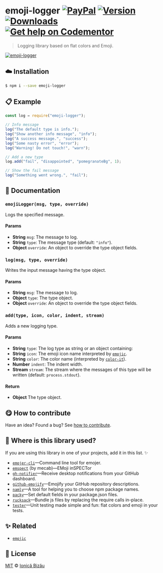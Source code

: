 
# emoji-logger [![PayPal](https://img.shields.io/badge/%24-paypal-f39c12.svg)][paypal-donations] [![Version](https://img.shields.io/npm/v/emoji-logger.svg)](https://www.npmjs.com/package/emoji-logger) [![Downloads](https://img.shields.io/npm/dt/emoji-logger.svg)](https://www.npmjs.com/package/emoji-logger) [![Get help on Codementor](https://cdn.codementor.io/badges/get_help_github.svg)](https://www.codementor.io/johnnyb?utm_source=github&utm_medium=button&utm_term=johnnyb&utm_campaign=github)

> Logging library based on flat colors and Emoji.

[![emoji-logger](http://i.imgur.com/rp8lm00.png)](#)

## :cloud: Installation

```sh
$ npm i --save emoji-logger
```


## :clipboard: Example



```js
const log = require("emoji-logger");

// Info message
log("The default type is info.");
log("Show another info message", "info");
log("A success message.", "success");
log("Some nasty error", "error");
log("Warning! Do not touch!", "warn");

// Add a new type
log.add("fail", "disappointed", "pomegranateBg", 1);

// Show the fail message
log("Something went wrong.", "fail");
```

## :memo: Documentation


### `emojiLogger(msg, type, override)`
Logs the specified message.

#### Params
- **String** `msg`: The message to log.
- **String** `type`: The message type (default: `"info"`).
- **Object** `override`: An object to override the type object fields.

### `log(msg, type, override)`
Writes the input message having the type object.

#### Params
- **String** `msg`: The message to log.
- **Object** `type`: The type object.
- **Object** `override`: An object to override the type object fields.

### `add(type, icon, color, indent, stream)`
Adds a new logging type.

#### Params
- **String** `type`: The log type as string or an object containing:
- **String** `icon`: The emoji icon name interpreted by [`emojic`](https://github.com/IonicaBizau/emojic).
- **String** `color`: The color name (interpreted by [`color-it`](https://github.com/IonicaBizau/node-color-it)).
- **Number** `indent`: The indent width.
- **Stream** `stream`: The stream where the messages of this type will be written (default: `process.stdout`).

#### Return
- **Object** The type object.



## :yum: How to contribute
Have an idea? Found a bug? See [how to contribute][contributing].

## :dizzy: Where is this library used?
If you are using this library in one of your projects, add it in this list. :sparkles:


 - [`emojer-cli`](https://github.com/IonicaBizau/emojer-cli#readme)—Command line tool for emojer.
 - [`emspect`](https://github.com/mecab/emspect) (by mecab)—EMoji inSPECTor
 - [`gh-notifier`](https://bitbucket.org/IonicaBizau/gh-notifier#readme)—Receive desktop notifications from your GitHub dashboard.
 - [`github-emojify`](https://github.com/IonicaBizau/github-emojifiy#readme)—Emojify your GitHub repository descriptions.
 - [`namly`](https://github.com/IonicaBizau/namly#readme)—A tool for helping you to choose npm package names.
 - [`packy`](https://github.com/IonicaBizau/packy#readme)—Set default fields in your package.json files.
 - [`rucksack`](https://github.com/IonicaBizau/rucksack#readme)—Bundle js files by replacing the require calls in-place.
 - [`tester`](https://github.com/IonicaBizau/tester#readme)—Unit testing made simple and fun: flat colors and emoji in your tests.
## :sparkles: Related

 - [`emojic`](https://github.com/IonicaBizau/emojic)



## :scroll: License

[MIT][license] © [Ionică Bizău][website]

[paypal-donations]: https://www.paypal.com/cgi-bin/webscr?cmd=_s-xclick&hosted_button_id=RVXDDLKKLQRJW
[donate-now]: http://i.imgur.com/6cMbHOC.png

[license]: http://showalicense.com/?fullname=Ionic%C4%83%20Biz%C4%83u%20%3Cbizauionica%40gmail.com%3E%20(http%3A%2F%2Fionicabizau.net)&year=2015#license-mit
[website]: http://ionicabizau.net
[contributing]: /CONTRIBUTING.md
[docs]: /DOCUMENTATION.md
